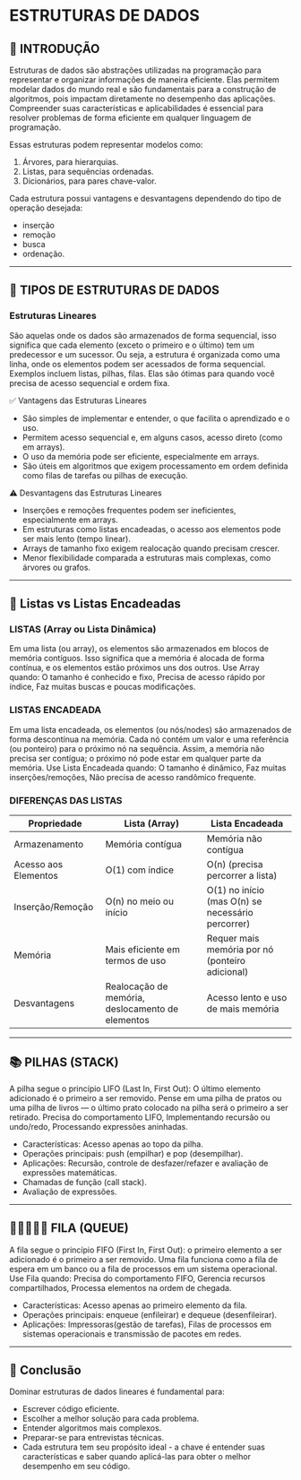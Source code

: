 # ESTRUTURAS DE DADOS

## 📌 INTRODUÇÃO

Estruturas de dados são abstrações utilizadas na programação para representar e organizar
informações de maneira eficiente. Elas permitem modelar dados do mundo real e são fundamentais
para a construção de algoritmos, pois impactam diretamente no desempenho das aplicações.
Compreender suas características e aplicabilidades é essencial para resolver
problemas de forma eficiente em qualquer linguagem de programação.

Essas estruturas podem representar modelos como:

1. Árvores, para hierarquias.
2. Listas, para sequências ordenadas.
3. Dicionários, para pares chave-valor.

Cada estrutura possui vantagens e desvantagens dependendo do tipo de operação desejada:

- inserção
- remoção
- busca
- ordenação.

---

## 📌 TIPOS DE ESTRUTURAS DE DADOS

### Estruturas Lineares

São aquelas onde os dados são armazenados de forma sequencial, isso significa que cada elemento
(exceto o primeiro e o último) tem um predecessor e um sucessor. Ou seja, a estrutura é organizada
como uma linha, onde os elementos podem ser acessados de forma sequencial. Exemplos incluem listas,
pilhas, filas. Elas são ótimas para quando você precisa de acesso sequencial e ordem fixa.

✅ Vantagens das Estruturas Lineares

- São simples de implementar e entender, o que facilita o aprendizado e o uso.
- Permitem acesso sequencial e, em alguns casos, acesso direto (como em arrays).
- O uso da memória pode ser eficiente, especialmente em arrays.
- São úteis em algoritmos que exigem processamento em ordem definida como filas de tarefas
  ou pilhas de execução.

⚠️ Desvantagens das Estruturas Lineares

- Inserções e remoções frequentes podem ser ineficientes, especialmente em arrays.
- Em estruturas como listas encadeadas, o acesso aos elementos pode ser mais lento (tempo linear).
- Arrays de tamanho fixo exigem realocação quando precisam crescer.
- Menor flexibilidade comparada a estruturas mais complexas, como árvores ou grafos.

---

## 📜 Listas vs Listas Encadeadas

### LISTAS (Array ou Lista Dinâmica)

Em uma lista (ou array), os elementos são armazenados em blocos de memória contíguos.
Isso significa que a memória é alocada de forma contínua, e os elementos estão próximos
uns dos outros. Use Array quando: O tamanho é conhecido e fixo, Precisa de acesso rápido
por índice, Faz muitas buscas e poucas modificações.

### LISTAS ENCADEADA

Em uma lista encadeada, os elementos (ou nós/nodes) são armazenados de forma descontínua
na memória. Cada nó contém um valor e uma referência (ou ponteiro) para o próximo nó na sequência.
Assim, a memória não precisa ser contígua; o próximo nó pode estar em qualquer parte da memória.
Use Lista Encadeada quando: O tamanho é dinâmico, Faz muitas inserções/remoções, Não precisa
de acesso randômico frequente.

### DIFERENÇAS DAS LISTAS

| **Propriedade**      | **Lista (Array)**                                | **Lista Encadeada**                               |
| -------------------- | ------------------------------------------------ | ------------------------------------------------- |
| Armazenamento        | Memória contígua                                 | Memória não contígua                              |
| Acesso aos Elementos | O(1) com índice                                  | O(n) (precisa percorrer a lista)                  |
| Inserção/Remoção     | O(n) no meio ou início                           | O(1) no início (mas O(n) se necessário percorrer) |
| Memória              | Mais eficiente em termos de uso                  | Requer mais memória por nó (ponteiro adicional)   |
| Desvantagens         | Realocação de memória, deslocamento de elementos | Acesso lento e uso de mais memória                |

---

## 📚 PILHAS (STACK)

A pilha segue o princípio LIFO (Last In, First Out): O último elemento adicionado é o primeiro
a ser removido. Pense em uma pilha de pratos ou uma pilha de livros — o último prato
colocado na pilha será o primeiro a ser retirado. Precisa do comportamento LIFO, Implementando
recursão ou undo/redo, Processando expressões aninhadas.

- Características: Acesso apenas ao topo da pilha.
- Operações principais: push (empilhar) e pop (desempilhar).
- Aplicações: Recursão, controle de desfazer/refazer e avaliação de expressões matemáticas.
- Chamadas de função (call stack).
- Avaliação de expressões.

---

## 🚶🚶‍♀️🚶‍♂️ FILA (QUEUE)

A fila segue o princípio FIFO (First In, First Out): o primeiro elemento a ser adicionado
é o primeiro a ser removido. Uma fila funciona como a fila de espera em um banco ou a fila
de processos em um sistema operacional. Use Fila quando: Precisa do comportamento FIFO, Gerencia
recursos compartilhados, Processa elementos na ordem de chegada.

- Características: Acesso apenas ao primeiro elemento da fila.
- Operações principais: enqueue (enfileirar) e dequeue (desenfileirar).
- Aplicações: Impressoras(gestão de tarefas), Filas de processos em sistemas operacionais e
  transmissão de pacotes em redes.

---

## 🎯 Conclusão

Dominar estruturas de dados lineares é fundamental para:

- Escrever código eficiente.
- Escolher a melhor solução para cada problema.
- Entender algoritmos mais complexos.
- Preparar-se para entrevistas técnicas.
- Cada estrutura tem seu propósito ideal - a chave é entender suas características
  e saber quando aplicá-las para obter o melhor desempenho em seu código.
